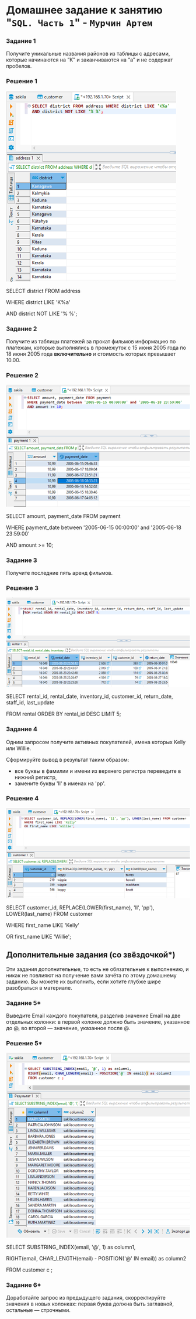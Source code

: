 # Домашнее задание к занятию "`SQL. Часть 1`" - `Мурчин Артем`

### Задание 1

Получите уникальные названия районов из таблицы с адресами, которые начинаются на “K” и заканчиваются на “a” и не содержат пробелов.

### Решение 1

![alt text](https://github.com/artmur1/12-03-hw/blob/main/12-03-zad1.png)

SELECT district FROM address

WHERE district LIKE 'K%a'

AND district NOT LIKE '% %';

### Задание 2

Получите из таблицы платежей за прокат фильмов информацию по платежам, которые выполнялись в промежуток с 15 июня 2005 года по 18 июня 2005 года **включительно** и стоимость которых превышает 10.00.

### Решение 2

![alt text](https://github.com/artmur1/12-03-hw/blob/main/12-03-zad2.png)

SELECT amount, payment_date FROM payment

WHERE payment_date between '2005-06-15 00:00:00' and '2005-06-18 23:59:00'

AND amount >= 10;

### Задание 3

Получите последние пять аренд фильмов.

### Решение 3

![alt text](https://github.com/artmur1/12-03-hw/blob/main/12-03-zad3.png)

SELECT rental_id, rental_date, inventory_id, customer_id, return_date, staff_id, last_update

FROM rental ORDER BY rental_id DESC LIMIT 5;

### Задание 4

Одним запросом получите активных покупателей, имена которых Kelly или Willie. 

Сформируйте вывод в результат таким образом:
- все буквы в фамилии и имени из верхнего регистра переведите в нижний регистр,
- замените буквы 'll' в именах на 'pp'.

### Решение 4

![alt text](https://github.com/artmur1/12-03-hw/blob/main/12-03-zad4.png)

SELECT customer_id, REPLACE(LOWER(first_name), 'll', 'pp'), LOWER(last_name) FROM customer

WHERE first_name LIKE 'Kelly'

OR first_name LIKE 'Willie';

## Дополнительные задания (со звёздочкой*)
Эти задания дополнительные, то есть не обязательные к выполнению, и никак не повлияют на получение вами зачёта по этому домашнему заданию. Вы можете их выполнить, если хотите глубже шире разобраться в материале.

### Задание 5*

Выведите Email каждого покупателя, разделив значение Email на две отдельных колонки: в первой колонке должно быть значение, указанное до @, во второй — значение, указанное после @.

### Решение 5*

![alt text](https://github.com/artmur1/12-03-hw/blob/main/12-03-zad5.png)

SELECT SUBSTRING_INDEX(email, '@', 1) as column1,

RIGHT(email, CHAR_LENGTH(email) - POSITION('@' IN email)) as column2

FROM customer c ;

### Задание 6*

Доработайте запрос из предыдущего задания, скорректируйте значения в новых колонках: первая буква должна быть заглавной, остальные — строчными.
